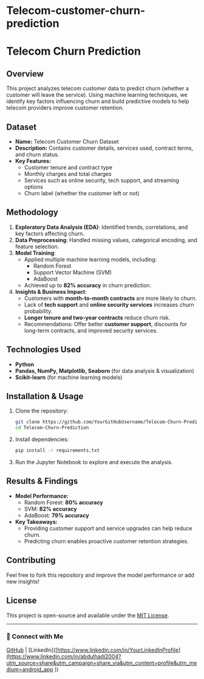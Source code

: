 # Telecom-customer-churn-prediction
# Telecom Churn Prediction

## Overview
This project analyzes telecom customer data to predict churn (whether a customer will leave the service). Using machine learning techniques, we identify key factors influencing churn and build predictive models to help telecom providers improve customer retention.

## Dataset
- **Name:** Telecom Customer Churn Dataset
- **Description:** Contains customer details, services used, contract terms, and churn status.
- **Key Features:**
  - Customer tenure and contract type
  - Monthly charges and total charges
  - Services such as online security, tech support, and streaming options
  - Churn label (whether the customer left or not)

## Methodology
1. **Exploratory Data Analysis (EDA)**: Identified trends, correlations, and key factors affecting churn.
2. **Data Preprocessing**: Handled missing values, categorical encoding, and feature selection.
3. **Model Training**:
   - Applied multiple machine learning models, including:
     - Random Forest
     - Support Vector Machine (SVM)
     - AdaBoost
   - Achieved up to **82% accuracy** in churn prediction.
4. **Insights & Business Impact**:
   - Customers with **month-to-month contracts** are more likely to churn.
   - Lack of **tech support** and **online security services** increases churn probability.
   - **Longer tenure and two-year contracts** reduce churn risk.
   - Recommendations: Offer better **customer support**, discounts for long-term contracts, and improved security services.

## Technologies Used
- **Python**
- **Pandas, NumPy, Matplotlib, Seaborn** (for data analysis & visualization)
- **Scikit-learn** (for machine learning models)

## Installation & Usage
1. Clone the repository:
   ```bash
   git clone https://github.com/YourGitHubUsername/Telecom-Churn-Prediction.git
   cd Telecom-Churn-Prediction
   ```
2. Install dependencies:
   ```bash
   pip install -r requirements.txt
   ```
3. Run the Jupyter Notebook to explore and execute the analysis.

## Results & Findings
- **Model Performance:**
  - Random Forest: **80% accuracy**
  - SVM: **82% accuracy**
  - AdaBoost: **79% accuracy**
- **Key Takeaways:**
  - Providing customer support and service upgrades can help reduce churn.
  - Predicting churn enables proactive customer retention strategies.

## Contributing
Feel free to fork this repository and improve the model performance or add new insights!

## License
This project is open-source and available under the [MIT License](LICENSE).

---
### 🚀 Connect with Me
[GitHub](https://github.com/Abdulhadi0125) | [LinkedIn]([https://www.linkedin.com/in/YourLinkedInProfile](https://www.linkedin.com/in/abdulhadi2004?utm_source=share&utm_campaign=share_via&utm_content=profile&utm_medium=android_app ))

